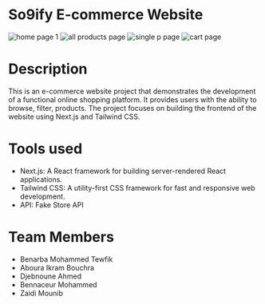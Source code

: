 # So9ify E-commerce Website

![home page 1](https://github.com/202306-NEA-DZ-FEW/e-commerce-project-team-8/assets/127650953/60124bae-691c-4aa5-816a-83d6f43e0023)
![all products page](https://github.com/202306-NEA-DZ-FEW/e-commerce-project-team-8/assets/127650953/4e593aeb-7834-4a0b-ae74-2e27f38722a8)
![single p page](https://github.com/202306-NEA-DZ-FEW/e-commerce-project-team-8/assets/127650953/86a7960a-d01e-43b2-9e5a-abaed2587fb6)
![cart page](https://github.com/202306-NEA-DZ-FEW/e-commerce-project-team-8/assets/127650953/b1c4a4fd-3622-4e3c-963e-1410a838dd53)

# Description

This is an e-commerce website project that demonstrates the development of a functional online shopping platform. It provides users with the ability to browse, filter, products. The project focuses on building the frontend of the website using Next.js and Tailwind CSS.

# Tools used

- Next.js: A React framework for building server-rendered React applications.
- Tailwind CSS: A utility-first CSS framework for fast and responsive web development.
- API: Fake Store API

# Team Members

- Benarba Mohammed Tewfik
- Aboura Ikram Bouchra
- Djebnoune Ahmed
- Bennaceur Mohammed
- Zaidi Mounib
